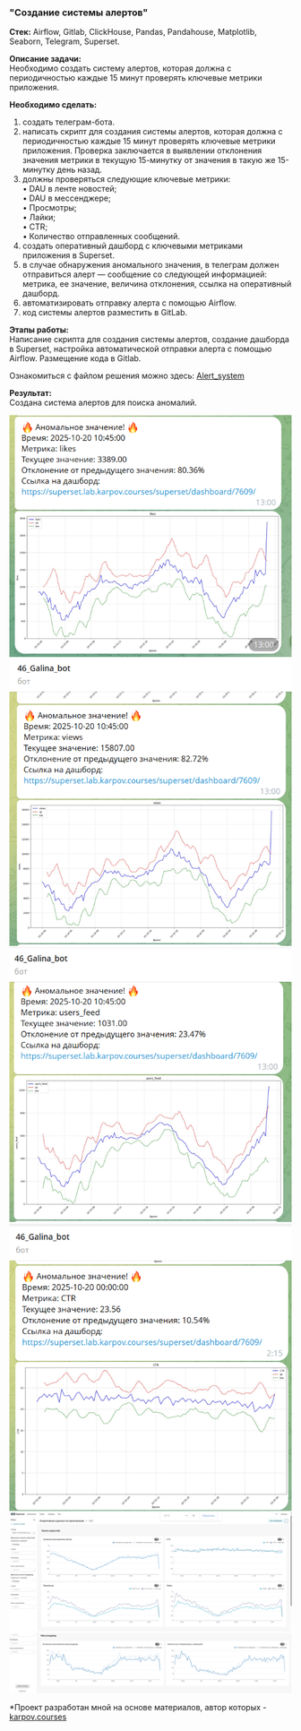 ### "Создание системы алертов"   

**Стек:** Airflow, Gitlab, ClickHouse, Pandas, Pandahouse, Matplotlib, Seaborn, Telegram, Superset.  

**Описание задачи:**   
Необходимо создать систему алертов, которая должна с периодичностью каждые 15 минут проверять ключевые метрики приложения.

**Необходимо сделать:**   
1. создать телеграм-бота.  
2. написать скрипт для создания системы алертов, которая должна с периодичностью каждые 15 минут проверять ключевые метрики приложения. Проверка заключается в выявлении отклонения значения метрики в текущую 15-минутку от значения в такую же 15-минутку день назад.
3. должны проверяться следующие ключевые метрики:  
•	DAU в ленте новостей;  
•	DAU в мессенджере;  
•	Просмотры;  
•	Лайки;  
•	CTR;  
•	Количество отправленных сообщений.  
4. создать оперативный дашборд с ключевыми метриками приложения в Superset.
5. в случае обнаружения аномального значения, в телеграм должен отправиться алерт — сообщение со следующей информацией: метрика, ее значение, величина отклонения, ссылка на оперативный дашборд.
6. автоматизировать отправку алерта с помощью Airflow.
7. код системы алертов разместить в GitLab.

**Этапы работы:**  
Написание скрипта для создания системы алертов, создание дашборда в Superset, настройка автоматической отправки алерта с помощью Airflow. Размещение кода в Gitlab.

Ознакомиться с файлом решения можно здесь: [Alert_system](https://github.com/NailyaGalina/Airflow_alert_system/blob/main/Alert_system.py)  

**Результат:**  
Создана система алертов для поиска аномалий.

![скриншот](Screenshot_5.png)
![скриншот](Screenshot_6.png)
![скриншот](Screenshot_7.png)
![скриншот](Screenshot_10.png)
![скриншот](оперативный_дашборд_1.png)
![скриншот](оперативный_дашборд_2.png)

*Проект разработан мной на основе материалов, автор которых - [karpov.courses](https://karpov.courses)
